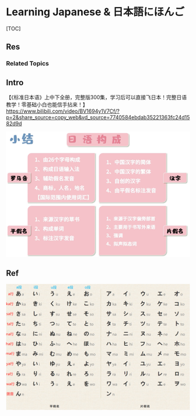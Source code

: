 # Learning Japanese & 日本語にほんご

[TOC]



## Res
### Related Topics



## Intro
【《标准日本语》上中下全册，完整版300集，学习后可以直接飞日本！完整日语教学！零基础小白也能信手拈来！】 https://www.bilibili.com/video/BV1694y1V7Cf/?p=2&share_source=copy_web&vd_source=7740584ebdab35221363fc24d1582d9d

![](../../../../../Assets/Pics/Screenshot%202025-05-21%20at%2020.37.20.png)



## Ref
[30分钟日语入门——五十音图与记忆方法 | cnblog]: https://www.cnblogs.com/zhe-si/p/15975635.html

![](../../../../../Assets/Pics/Pasted%20image%2020250521204759.png)
